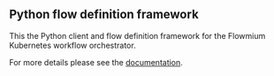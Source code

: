 ## Python flow definition framework

This the Python client and flow definition framework for the Flowmium Kubernetes workflow orchestrator.

For more details please see the [documentation](https://github.com/RainingComputers/Flowmium).
